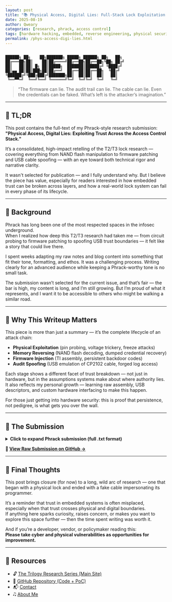```yaml
---
layout: post
title: "📚 Physical Access, Digital Lies: Full-Stack Lock Exploitation — Phrack Submission 📚"
date: 2025-08-19
author: Qweary
categories: [research, phrack, access control]
tags: [hardware hacking, embedded, reverse engineering, physical security, t2t3, CP2102, MSP430, phrack, NAND, USB, audit]
permalink: /phys-access-digi-lies.html
---
```


<pre><code>
██████╗ ██╗    ██╗███████╗ █████╗ ██████╗ ██╗   ██╗
██╔═══██╗██║    ██║██╔════╝██╔══██╗██╔══██╗╚██╗ ██╔╝
██║   ██║██║ █╗ ██║█████╗  ███████║██████╔╝ ╚████╔╝ 
██║▄▄ ██║██║███╗██║██╔══╝  ██╔══██║██╔══██╗  ╚██╔╝  
╚██████╔╝╚███╔███╔╝███████╗██║  ██║██║  ██║   ██║   
 ╚══▀▀═╝  ╚══╝╚══╝ ╚══════╝╚═╝  ╚═╝╚═╝  ╚═╝   ╚═╝   
</code></pre>

> “The firmware can lie. The audit trail can lie. The cable can lie.
> Even the credentials can be faked. What’s left is the attacker’s imagination.”

---

## 📌 TL;DR

This post contains the full-text of my Phrack-style research submission:  
**"Physical Access, Digital Lies: Exploiting Trust Across the Access Control Stack."**

It’s a consolidated, high-impact retelling of the T2/T3 lock research — covering everything from NAND flash manipulation to firmware patching and USB cable spoofing — with an eye toward both technical rigor and narrative clarity.

It wasn't selected for publication — and I fully understand why. But I believe the piece has value, especially for readers interested in how embedded trust can be broken across layers, and how a real-world lock system can fail in every phase of its lifecycle.

---

## 🧭 Background

Phrack has long been one of the most respected spaces in the infosec underground.  
When I realized how deep this T2/T3 research had taken me — from circuit probing to firmware patching to spoofing USB trust boundaries — it felt like a story that could live there.

I spent weeks adapting my raw notes and blog content into something that fit their tone, formatting, and ethos. It was a challenging process. Writing clearly for an advanced audience while keeping a Phrack-worthy tone is no small task.

The submission wasn’t selected for the current issue, and that’s fair — the bar is high, my content is long, and I’m still growing.
But I’m proud of what it represents, and I want it to be accessible to others who might be walking a similar road.

---

## 🧠 Why This Writeup Matters

This piece is more than just a summary — it’s the complete lifecycle of an attack chain:

- **Physical Exploitation** (pin probing, voltage trickery, freeze attacks)  
- **Memory Reversing** (NAND flash decoding, dumped credential recovery)  
- **Firmware Injection** (TI assembly, persistent backdoor codes)  
- **Audit Spoofing** (USB emulation of CP2102 cable, forged log access)

Each stage shows a different facet of trust breakdown — not just in hardware, but in the assumptions systems make about where authority lies.  
It also reflects my personal growth — learning raw assembly, USB descriptors, and custom hardware interfacing to make this happen.

For those just getting into hardware security: this is proof that persistence, not pedigree, is what gets you over the wall.

---

## 📜 The Submission

<details>
<summary><strong>Click to expand Phrack submission (full .txt format)</strong></summary>

{% include_relative ../../../T2-T3-Lock-Exploitation-Research/PhysAccessDigiLies_PhrackSubPiano.txt %}

</details>

**📎 [View Raw Submission on GitHub →](https://github.com/Qweary/T2-T3-Lock-Exploitation-Research/blob/main/PhysAccessDigiLies_PhrackSubPiano.txt)**

---

## 🧳 Final Thoughts

This post brings closure (for now) to a long, wild arc of research — one that began with a physical lock and ended with a fake cable impersonating its programmer.

It’s a reminder that trust in embedded systems is often misplaced, especially when that trust crosses physical and digital boundaries.  
If anything here sparks curiosity, raises concern, or makes you want to explore this space further — then the time spent writing was worth it.

And if you’re a developer, vendor, or policymaker reading this:  
**Please take cyber and physical vulnerabilities as opportunities for improvement.**

---

## 🔗 Resources

- 🔓 [The Trilogy Research Series (Main Site)](https://qweary.github.io)
- 💾 [GitHub Repository (Code + PoC)](https://github.com/Qweary/T2-T3-Lock-Exploitation-Research)
- 📬 [Contact](https://qweary.github.io/contact)
- 🎝️ [About Me](https://qweary.github.io/about)



